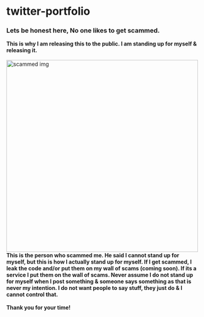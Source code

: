 # twitter-portfolio

<h3>Lets be honest here, No one likes to get scammed.</h3>
<b>This is why I am releasing this to the public. I am standing up for myself & releasing it.</b>
<br>
<br>
<img src="https://i.austin.gold/Y6jpbLWM.png" alt="scammed img" height="500px">
<b>This is the person who scammed me. He said I cannot stand up for myself, but this is how I actually stand up for myself. If I get scammed, I leak the code and/or put them on my wall of scams (coming soon). If its a service I put them on the wall of scams. Never assume I do not stand up for myself when I post something & someone says something as that is never my intention. I do not want people to say stuff, they just do & I cannot control that.</b>
<br>
<br>
<b>Thank you for your time!</b>